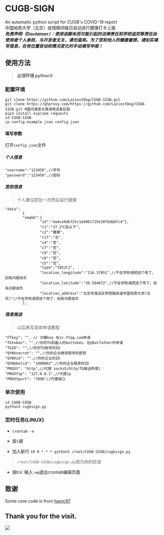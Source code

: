 # CUGB-SIGN

An automatic python script for CUGB's COVID-19 report  
中国地质大学（北京）疫情期间每日自动进行健康打卡上报  
***免责声明（Disclaimer）：使用该脚本而可能引起的法律责任和学校追究等责任由使用者个人承担，与开发者无关，请勿滥用。为了您和他人的健康着想，请如实填写信息，在有位置变动和情况变化时手动填写申报！***

## 使用方法

> **必须环境 python3**

### 配置环境

```
git clone https://github.com/LaziestDog/CUGB-SIGN.git
git clone https://ghproxy.com/https://github.com/LaziestDog/CUGB-SIGN.git #国内速度太慢请用这条拉取
pip3 install esprima requests
cd CUGB-SIGN
cp config.example.json config.json
```

#### 填写参数

打开`config.json`文件

##### 个人信息

```
"username":"123456",//学号
"password":"123456",//密码
```

##### 签到信息

> 个人建议抓包一次然后自行替换

```
"data":
        {
        "xmqkb":{
                "id":"4a4ce9d6725c1d4001725e38fbdb07cd"},
                "c1":"37.2℃及以下",
                "c2":"健康",
                "c17":"否",
                "c4":"否",
                "c7":"否",
                "c9":"否",
                "c6":"否",
                "c5":"否",
                "type":"YQSJCJ",
                "location_longitude":"116.37951",//不在学校请把这个改了，如有问题自负
                "location_latitude":"39.594672",//不在学校请把这个改了，如有问题自负
                "location_address":"北京市海淀区学院路街道中国地质大学(北京)"//不在学校请把这个改了，如有问题自负
        },
```

##### 信息推送

> 以后再写具体申请教程

```
"FTkey": "", // 方糖key 在sc.ftqq.com申请
"TGtoken": "",//你的TG机器人的bottoken，在@botfather内申请
"TGID": "",//你的TG账号的ID
"QYWXsecret": "",//你的企业微信程序的密钥
"QYWXid": "",//你的企业的ID
"QYWXbotid": "1000002",//你的企业程序的ID
"PROXY": "http",//代理 socks5/http(TG推送所需)
"PROXYip": "127.0.0.1",//代理ip
"PROXYport": "7890"//代理端口
```



### 单次使用

```
cd CUGB-SIGN
python3 cugbsign.py
```

### 定时任务(LINUX)

* `crontab -e`

* 按`i`键

* 加入新行 `10 0 * * * python3 /root/CUGB-SIGN/cugbsign.py`

>`/root/CUGB-SIGN/cugbsign.py`改为你的目录

* 按`ESC` 输入`:wq`退出crontab编辑页面



## 致谢

Some core code is from [hanrc97](https://github.com/hanrc97/FucknCoVReport)



## Thank you for the visit. 

![](https://visitor-badge.glitch.me/badge?page_id=LaziestDog.CUGB-SIGN )

